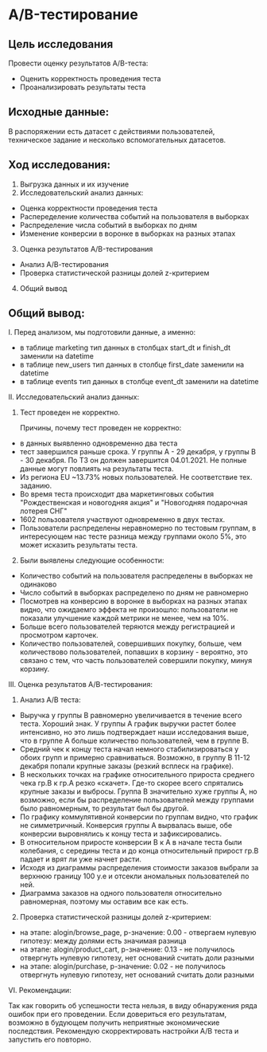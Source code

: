 # A/B-тестирование
## Цель исследования

Провести оценку результатов A/B-теста:

* Оценить корректность проведения теста
* Проанализировать результаты теста

## Исходные данные:

В распоряжении есть датасет с действиями пользователей, техническое задание и несколько вспомогательных датасетов.

## Ход исследования:

1. Выгрузка данных и их изучение
2. Исследовательский анализ данных:
* Оценка корректности проведения теста
* Распеределение количества событий на пользователя в выборках
* Распределение числа событий в выборках по дням
* Изменение конверсии в воронке в выборках на разных этапах
3. Оценка результатов A/B-тестирования
* Анализ А/В-тестирования
* Проверка статистической разницы долей z-критерием
4. Общий вывод

## Общий вывод:

I. Перед анализом, мы подготовили данные, а именно:
  * в таблице marketing тип данных в столбцах start_dt и finish_dt заменили на datetime
  * в таблице new_users тип данных в столбце first_date заменили на datetime
  * в таблице events тип данных в столбце event_dt заменили на datetime


II. Исследовательский анализ данных:

1. Тест проведен не корректно.

   Причины, почему тест проведен не корректно:

* в данных выявленно одновременно два теста
* тест завершился раньше срока. У группы А - 29 декабря, у группы В - 30 декабря. По ТЗ он должен завершится 04.01.2021. Не полные данные могут повлиять на результаты теста.
* Из региона EU ~13.73% новых пользователей. Не соответствие тех. заданию.
* Во время теста происходит два маркетинговых события "Рождественская и новогодняя акция" и "Новогодняя подарочная лотерея СНГ"
* 1602 пользователя участвуют одновременно в двух тестах.
* Пользователи распределены неравномерно по тестовым группам, в интересующем нас тесте разница между группами около 5%, это может исказить результаты теста.


2. Были выявлены следующие особенности:

* Количество событий на пользователя распределены в выборках не одинаково
* Число событий в выборках распределено по дням не равномерно
* Посмотрев на конверсию в воронке в выборках на разных этапах видно, что ожидаемго эффекта не произошло: пользователи не показали улучшение каждой метрики не менее, чем на 10%.
* Больше всего пользователей теряются между регистрацией и просмотром карточек.
* Количество пользователей, совершивших покупку, больше, чем количествово пользователей, попавших в корзину - вероятно, это связано с тем, что часть пользователей совершили покупку, минуя корзину.

III. Оценка результатов А/В-тестирования:
1. Анализ А/В теста:
* Выручка у группы В равномерно увеличивается в течение всего теста. Хороший знак. У группы А график выручки растет более интенсивно, но это лишь подтверждает наши исследования выше, что в группе А больше количество пользователей, чем в группе В.
* Средний чек к концу теста начал немного стабилизироваться у обоих групп и примерно сравниваться. Возможно, в группу B 11-12 декабря попали крупные заказы (резкий всплеск на графике).
* В нескольких точках на графике относительного прироста среднего чека гр.В к гр.А резко «скачет». Где-то скорее всего спрятались крупные заказы и выбросы. Группа В значительно хуже группы А, но возможно, если бы распределение пользователей между группами было равномерным, то результат был бы другой.
* По графику коммулятивной конверсии по группам видно, что график не симметричный. Конверсия группы А вырвалась выше, обе конверсии выровнялись к концу теста и зафиксировались.
* В относительном приросте конверсии В к А в начале теста были колебания, с середины теста и до конца относительный прирост гр.В падает и врят ли уже начнет расти.
* Исходя из диаграммы распределения стоимости заказов выбрали за верхнюю границу 100 у.е и отсекли аномальных пользователей по ней.
* Диаграмма заказов на одного пользователя относительно равномерная, поэтому мы оставим все как есть.

2. Проверка статистической разницы долей z-критерием:

* на этапе: alogin/browse_page, p-значение: 0.00 - отвергаем нулевую гипотезу: между долями есть значимая разница
* на этапе: alogin/product_cart, p-значение: 0.13 - не получилось отвергнуть нулевую гипотезу, нет оснований считать доли разными
* на этапе: alogin/purchase, p-значение: 0.02 - не получилось отвергнуть нулевую гипотезу, нет оснований считать доли разными


VI. Рекомендации:

Так как говорить об успешности теста нельзя, в виду обнаружения ряда ошибок при его проведении. Если довериться его результатам, возможно в будующем получить неприятные экономические последствия. Рекомендую скорректировать настройки A/B теста и запустить его повторно.

